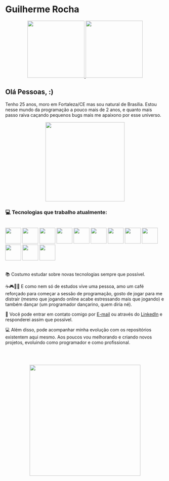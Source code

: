 <h1 align="left">Guilherme Rocha</h1>

<p align="center">
    <a href="https://github.com/devguirocha">
    <img height="180em" src="https://github-readme-stats-eight-theta.vercel.app/api?username=devguirocha&show_icons=true&theme=dark&include_all_commits=true&count_private=true"/>
    <img height="180em" src="https://github-readme-stats-eight-theta.vercel.app/api/top-langs/?username=devguirocha&theme=dark&layout=compact&langs_count=8"/>
    </a>
</p>


## Olá Pessoas, :)

Tenho 25 anos, moro em Fortaleza/CE mas sou natural de Brasília. Estou nesse mundo da programação a pouco mais de 2 anos, e quanto mais passo raiva caçando pequenos bugs mais me apaixono por esse universo.

<p align="center">
    <img align="center" width="250" src="https://i.ibb.co/rmFP1D2/Whats-App-Image-2022-09-19-at-10-01-38.jpg">
</p>


### 💻 Tecnologias que trabalho atualmente:
<div style="display: inline_block"></br>
<img width="50px" src="https://cdn.jsdelivr.net/gh/devicons/devicon/icons/html5/html5-original-wordmark.svg" tittle="HTML5"/>
<img width="50px" src="https://cdn.jsdelivr.net/gh/devicons/devicon/icons/css3/css3-original-wordmark.svg" tittle="CSS3"/>
<img width="50px" src="https://cdn.jsdelivr.net/gh/devicons/devicon/icons/javascript/javascript-original.svg" tittle=JavaScript/>
<img width="50px" src="https://cdn.jsdelivr.net/gh/devicons/devicon/icons/ruby/ruby-original.svg" tittle="Ruby"/>
<img width="50px" src="https://cdn.jsdelivr.net/gh/devicons/devicon/icons/python/python-original.svg" tittle="Python"/>
<img width="50px" src="https://cdn.jsdelivr.net/gh/devicons/devicon/icons/git/git-plain.svg" tittle="Git"/>
<img width="50px" src="https://cdn.jsdelivr.net/gh/devicons/devicon/icons/nodejs/nodejs-original-wordmark.svg" tittle=NodeJS/>
<img width="50px" src="https://cdn.jsdelivr.net/gh/devicons/devicon/icons/react/react-original.svg" tittle="ReactJS"/>
<img width="50px" src="https://cdn.jsdelivr.net/gh/devicons/devicon/icons/rails/rails-original-wordmark.svg" tittle="Rails"/>
<img width="50px" src="https://cdn.jsdelivr.net/gh/devicons/devicon/icons/postgresql/postgresql-plain-wordmark.svg" tittle="PostgreSQL"/>
<img width="50px" src="https://cdn.jsdelivr.net/gh/devicons/devicon/icons/mysql/mysql-original-wordmark.svg" tittle="MySQL"/>
<img width="50px" src="https://cdn.jsdelivr.net/gh/devicons/devicon/icons/mongodb/mongodb-original-wordmark.svg" tittle="MongoDB"/>
</div>          
      
</br>

📚 Costumo estudar sobre novas tecnologias sempre que possível.

☕🎮🕺🏻 E como nem só de estudos vive uma pessoa, amo um café reforçado para começar a sessão de programação, gosto de jogar para me distrair (mesmo que jogando online acabe estressando mais que jogando) e também dançar (um programador dançarino, quem diria né).

📩 Você pode entrar em contato comigo por [E-mail](mailto:jguilherme.1997@gmail.com) ou através do [LinkedIn](https://www.linkedin.com/in/guilherme-rocha-828701b6) e responderei assim que possível.

💻 Além disso, pode acompanhar minha evolução com os repositórios existentem aqui mesmo. Aos poucos vou melhorando e criando novos projetos, evoluindo como programador e como profissional.

</br></br>


<p align="center">
  <img src="https://c.tenor.com/sulJImszpbUAAAAC/made-by-raphael-browning.gif" width="350">
</p>
